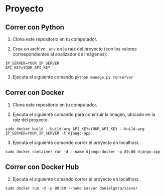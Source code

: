 # Proyecto

## Correr con Python

1. Clona este repositorio en tu computador.

2. Crea un archivo `.env` en la raíz del proyecto (con los valores correspondientes al analizador de imágenes):

```
IP_SERVER=YOUR_IP_SERVER
API_KEY=YOUR_API_KEY
```

3. Ejecuta el siguiente comando `python manage.py runserver`

## Correr con Docker

1. Clona este repositorio en tu computador.

2. Ejecuta el siguiente comando para construir la imagen, ubicado en la raíz del proyecto.

`sudo docker build --build-arg API_KEY=YOUR_API_KEY --build-arg IP_SERVER=YOUR_IP_SERVER -t django-app .`

3. Ejecuta el siguiente comando correr el proyecto en localhost.

`sudo docker container run -d --name django-docker -p 80:80 django-app`

## Correr con Docker Hub

1. Ejecuta el siguiente comando correr el proyecto en localhost.

`sudo docker run -d -p 80:80 --name sasvar danielgara/sasvar`
